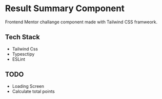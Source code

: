 # **Result Summary Component**

Frontend Mentor challange component made with Tailwind CSS framweork.

## **Tech Stack**

-   Tailwind Css
-   Typesctipy
-   ESLint

## **TODO**

-   Loading Screen
-   Calculate total points
